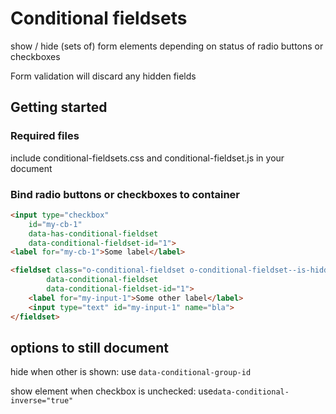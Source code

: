 # Conditional fieldsets

show / hide (sets of) form elements depending on status of radio buttons or checkboxes

Form validation will discard any hidden fields

## Getting started

### Required files

include conditional-fieldsets.css and conditional-fieldset.js in your document

### Bind radio buttons or checkboxes to container

```html
<input type="checkbox"
	id="my-cb-1"
	data-has-conditional-fieldset
	data-conditional-fieldset-id="1">
<label for="my-cb-1">Some label</label>

<fieldset class="o-conditional-fieldset o-conditional-fieldset--is-hidden" 
		data-conditional-fieldset
		data-conditional-fieldset-id="1">
	<label for="my-input-1">Some other label</label>
	<input type="text" id="my-input-1" name="bla">
</fieldset>
```

## options to still document

hide when other is shown: use `data-conditional-group-id`

show element when checkbox is unchecked: use`data-conditional-inverse="true"`